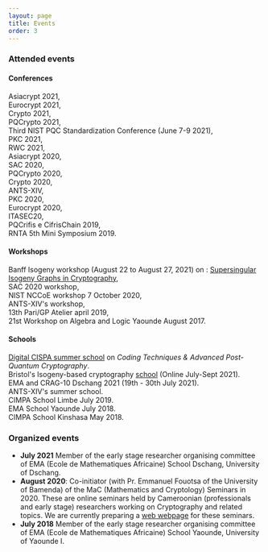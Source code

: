 ```yaml
---
layout: page
title: Events
order: 3
---
```



### Attended events

#### Conferences

Asiacrypt 2021, \
Eurocrypt 2021,\
Crypto 2021,\
PQCrypto 2021,\
Third NIST PQC Standardization Conference (June 7-9 2021),\
PKC 2021,\
RWC 2021, \
Asiacrypt 2020, \
SAC 2020,\
PQCrypto 2020, \
Crypto 2020,\
ANTS-XIV, \
PKC 2020, \
Eurocrypt 2020,\
ITASEC20, \
PQCrifis e CifrisChain 2019, \
RNTA 5th Mini Symposium 2019.

#### Workshops

Banff Isogeny workshop (August 22 to August 27, 2021) on : [Supersingular Isogeny Graphs in Cryptography](https://www.birs.ca/events/2021/5-day-workshops/21w5229),\
SAC 2020 workshop,\
NIST NCCoE workshop 7  October 2020,\
ANTS-XIV's workshop,\
13th Pari/GP Atelier april 2019, \
21st Workshop on Algebra and Logic Yaounde  August  2017.

#### Schools

[Digital CISPA summer school](https://cispa.de/en/news-and-events/events-archive/2021/digital-cispa-summer-school-2021) on *Coding Techniques & Advanced Post-Quantum Cryptography*.\
Bristol's Isogeny-based cryptography [school](https://isogenyschool2020.co.uk) (Online July-Sept 2021).\
EMA and CRAG-10 Dschang 2021 (19th - 30th July 2021). \
ANTS-XIV's summer school.\
CIMPA School Limbe July 2019. \
EMA School  Yaounde July 2018. \
CIMPA School  Kinshasa May 2018.

### Organized events

- **July 2021** Member of the early stage researcher organising committee of EMA  (Ecole de Mathematiques Africaine) School Dschang, University of Dschang.
- **August 2020**: Co-initiator (with Pr. Emmanuel Fouotsa of the University of Bamenda) of the MaC (Mathematics and Cryptology) Seminars in 2020.
These are online seminars held by Cameroonian (professionals and early stage)  researchers  working on Cryptography and related topics. 
We are currently preparing a [web webpage](https://sites.google.com/view/macseminars/about) for these seminars.
- **July 2018**  Member of the early stage researcher organising committee of EMA  (Ecole de Mathematiques Africaine) School Yaounde, University of Yaounde I.


